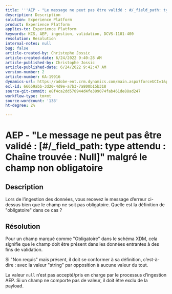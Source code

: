 ```yaml
---
title: '''AEP - "Le message ne peut pas être validé : #/_field_path: type attendu : Chaîne trouvée : "Null" malgré le champ non obligatoire"'
description: Description
solution: Experience Platform
product: Experience Platform
applies-to: Experience Platform
keywords: KCS, AEP, ingestion, validation, DCVS-1101-400
resolution: Resolution
internal-notes: null
bug: false
article-created-by: Christophe Jossic
article-created-date: 6/24/2022 9:40:28 AM
article-published-by: Christophe Jossic
article-published-date: 6/24/2022 9:42:47 AM
version-number: 2
article-number: KA-19916
dynamics-url: https://adobe-ent.crm.dynamics.com/main.aspx?forceUCI=1&pagetype=entityrecord&etn=knowledgearticle&id=93e32fab-a1f3-ec11-bb3d-6045bd01565f
exl-id: 66659abb-3d20-4d9e-a7b3-7a800b15b318
source-git-commit: e8f4ca2dd578944d4fe399074fab461de88ad247
workflow-type: tm+mt
source-wordcount: '138'
ht-degree: 2%

---
```


# AEP - &quot;Le message ne peut pas être validé : [#/_field_path: type attendu : Chaîne trouvée : Null]&quot; malgré le champ non obligatoire

## Description

Lors de l’ingestion des données, vous recevez le message d’erreur ci-dessus bien que le champ ne soit pas obligatoire. Quelle est la définition de &quot;obligatoire&quot; dans ce cas ?

## Résolution


Pour un champ marqué comme &quot;Obligatoire&quot; dans le schéma XDM, cela signifie que le champ doit être présent dans les données entrantes à des fins de validation.

Si &quot;Non requis&quot; mais présent, il doit se conformer à sa définition, c’est-à-dire : avec la valeur &quot;string&quot; par opposition à aucune valeur du tout.



La valeur `null` n’est pas accepté/pris en charge par le processus d’ingestion AEP. Si un champ ne comporte pas de valeur, il doit être exclu de la payload.
